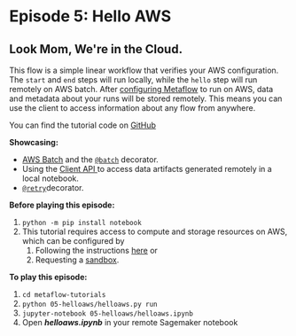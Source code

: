 # Episode 5: Hello AWS

## Look Mom, We're in the Cloud.

This flow is a simple linear workflow that verifies your AWS configuration. The `start` and `end` steps will run locally, while the `hello` step will run remotely on AWS batch. After [configuring Metaflow](../../../metaflow-on-aws) to run on AWS, data and metadata about your runs will be stored remotely. This means you can use the client to access information about any flow from anywhere.

You can find the tutorial code on [GitHub](https://github.com/Netflix/metaflow/tree/master/metaflow/tutorials/05-helloaws)

**Showcasing:**

- [AWS Batch](../../../metaflow-on-aws) and the [`@batch`](../../../metaflow/scaling#using-aws-batch-selectively-with-batch-decorator) decorator.
- Using the [Client API ](../../../metaflow/client)to access data artifacts generated remotely in a local notebook.
- [`@retry`](../../../metaflow/failures#retrying-tasks-with-retry-decorator)decorator.

**Before playing this episode:**

1. `python -m pip install notebook`
2. This tutorial requires access to compute and storage resources on AWS, which can be configured by
   1. Following the instructions [here](https://admin-docs.metaflow.org/metaflow-on-aws/deployment-guide) or
   2. Requesting a [sandbox](../../../metaflow-on-aws/metaflow-sandbox).

**To play this episode:**

1. `cd metaflow-tutorials`
2. `python 05-helloaws/helloaws.py run`
3. `jupyter-notebook 05-helloaws/helloaws.ipynb`
4. Open _**helloaws.ipynb**_ in your remote Sagemaker notebook

<TutorialsLink link="../"/>
